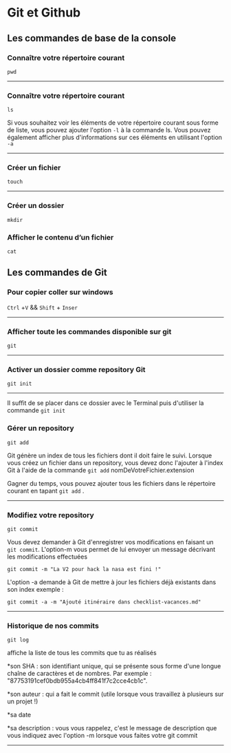 # Git et Github

## Les commandes de base de la console

### Connaître votre répertoire courant

``pwd``

*******

### Connaître votre répertoire courant
 ``ls``
 
 Si vous souhaitez voir les éléments de votre répertoire courant sous forme de liste, vous pouvez ajouter l'option ``-l`` à la commande ls. Vous pouvez également afficher plus d'informations sur ces éléments en utilisant l'option ``-a``
 
 *******

 ### Créer un fichier
 
 `` touch ``
 
 *******

 ### Créer un dossier
 
 ``mkdir``
 
 ### Afficher le contenu d’un fichier
 
 ``cat``
 
 ## Les commandes de Git
 
 ### Pour copier coller sur windows 
 
 ``Ctrl`` +``V`` && ``Shift`` + ``Inser``
 
 *******

 ### Afficher toute les commandes disponible sur git 
 
 ``git``
 
 *******

 ### Activer un dossier comme repository Git
 
 ``git init``
 
 *******

 Il suffit de se placer dans ce dossier avec le Terminal puis d'utiliser la commande ``git init``
 
 ###  Gérer un repository
 
 ``git add``
 
 Git génère un index de tous les fichiers dont il doit faire le suivi. Lorsque vous créez un fichier dans un repository, vous devez donc l'ajouter à l'index Git à l'aide de la commande ``git add`` nomDeVotreFichier.extension
 
Gagner du temps, vous pouvez ajouter tous les fichiers dans le répertoire courant en tapant ``git add`` .

*******

### Modifiez votre repository

``git commit``

Vous devez demander à Git d'enregistrer vos modifications en faisant un ``git commit``. L'option-m vous permet de lui envoyer un message décrivant les modifications effectuées

``git commit -m "La V2 pour hack la nasa est fini !" ``



L'option   -a demande à Git de mettre à jour les fichiers déjà existants dans son index exemple :

``git commit -a -m "Ajouté itinéraire dans checklist-vacances.md"``

*******

### Historique de nos commits 

``git log``    

affiche la liste de tous les commits que tu as réalisés

*son SHA : son identifiant unique, qui se présente sous forme d'une longue chaîne de caractères et de nombres. Par exemple : "87753191cef0bdb955a4cb4ff841f7c2cce4cb1c".

*son auteur : qui a fait le commit (utile lorsque vous travaillez à plusieurs sur un projet !)

*sa date

*sa description : vous vous rappelez, c'est le message de description que vous indiquez avec l'option  -m lorsque vous faites votre git commit 

*******

